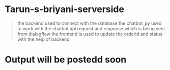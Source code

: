 # Tarun-s-briyani-serverside

> the backend used to connect with the database
> the chatbot_py used to work with the chatbot api request and response which is being sent from dialogflow
> the frontend is used to update the orderid and status with the help of backend

# Output will be postedd soon
